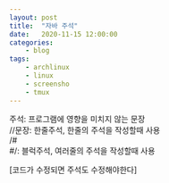 ```yaml
---
layout: post
title:	"자바 주석"
date:	2020-11-15 12:00:00
categories:
    - blog
tags:
    - archlinux
    - linux
    - screensho
    - tmux
---
```

주석: 프로그램에 영향을 미치지 않는 문장  
//문장: 한줄주석, 한줄의 주석을 작성할때 사용  
/#  
#/: 블럭주석, 여러줄의 주석을 작성할때 사용  
   
 [코드가 수정되면 주석도 수정해야한다]  